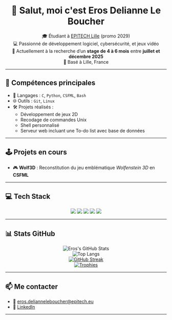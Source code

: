 <h1 align="center">👋 Salut, moi c'est Eros Delianne Le Boucher</h1>

<p align="center">
🎓 Étudiant à <a href="https://www.epitech.eu/">EPITECH Lille</a> (promo 2029)<br>
💻 Passionné de développement logiciel, cybersécurité, et jeux vidéo<br>
🔎 Actuellement à la recherche d’un <strong>stage de 4 à 6 mois</strong> entre <strong>juillet et décembre 2025</strong><br>
📍 Basé à Lille, France  
</p>

---

## 🚀 Compétences principales

- 🔧 Langages : `C`, `Python`, `CSFML`, `Bash`
- 🌐 Outils : `Git`, `Linux`
- 🛠️ Projets réalisés : 
  - Développement de jeux 2D  
  - Recodage de commandes Unix  
  - Shell personnalisé  
  - Serveur web incluant une To-do list avec base de données

---

## 🕹️ Projets en cours

- 🎮 **Wolf3D** : Reconstitution du jeu emblématique *Wolfenstein 3D* en **CSFML**

---

## 💻 Tech Stack

<p align="center">
  <img src="https://img.shields.io/badge/-C-000?&logo=c&logoColor=white&style=for-the-badge" />
  <img src="https://img.shields.io/badge/-Python-000?&logo=python&logoColor=white&style=for-the-badge" />
  <img src="https://img.shields.io/badge/-CSFML-000?style=for-the-badge" />
  <img src="https://img.shields.io/badge/-Git-000?&logo=git&logoColor=white&style=for-the-badge" />
  <img src="https://img.shields.io/badge/-Linux-000?&logo=linux&logoColor=white&style=for-the-badge" />
</p>

---

## 📊 Stats GitHub

<div align="center">

![Eros's GitHub Stats](https://github-readme-stats.vercel.app/api?username=Sores-ss&show_icons=true&theme=tokyonight&count_private=true)
<br>
![Top Langs](https://github-readme-stats.vercel.app/api/top-langs/?username=Sores-ss&layout=compact&theme=tokyonight)
<br>
[![GitHub Streak](https://streak-stats.demolab.com?user=Sores-ss&theme=tokyonight)](https://git.io/streak-stats)
<br>
[![Trophies](https://github-profile-trophy.vercel.app/?username=Sores-ss&theme=tokyonight&margin-w=15)](https://github.com/ryo-ma/github-profile-trophy)

</div>

---

## 📫 Me contacter

- 📧 eros.delianneleboucher@epitech.eu  
- 💼 [LinkedIn](https://www.linkedin.com/in/erosdelianne/)

---


